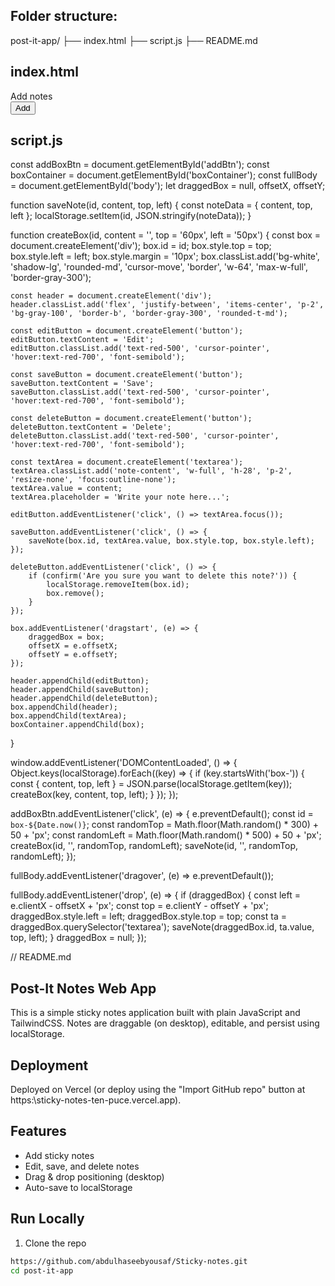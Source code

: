 ## Folder structure:
post-it-app/
├── index.html
├── script.js
├── README.md

## index.html
<!DOCTYPE html>
<html lang="en">
<head>
    <meta charset="UTF-8">
    <meta name="viewport" content="width=device-width, initial-scale=1.0">
    <title>Post it</title>
    <script src="https://cdn.jsdelivr.net/npm/@tailwindcss/browser@4"></script>
    <link rel="shortcut icon" href="/favicon/post-it.png" type="image/x-icon">
</head>
<body id="body" class="bg-slate-300 relative w-full min-h-screen flex flex-col">
    <div class="text-4xl md:text-5xl font-semibold flex justify-center mt-3 bg-gradient-to-r from-stone-700 to-orange-500 text-transparent bg-clip-text">
        Add notes
    </div>
    <button type="button" id="addBtn" class="flex px-4 md:px-6 text-white py-2 md:py-3 active:scale-[.98] active:bg-neutral-400 my-4 mx-auto cursor-pointer rounded-xl bg-gradient-to-r from-blue-500 to-green-500 ">
        Add
    </button>
    <div id="boxContainer" class="pt-8 mx-4 md:mx-12  flex-grow"></div>
    <script src="script.js"></script>
</body>
</html>

## script.js
const addBoxBtn = document.getElementById('addBtn');
const boxContainer = document.getElementById('boxContainer');
const fullBody = document.getElementById('body');
let draggedBox = null, offsetX, offsetY;

function saveNote(id, content, top, left) {
    const noteData = { content, top, left };
    localStorage.setItem(id, JSON.stringify(noteData));
}

function createBox(id, content = '', top = '60px', left = '50px') {
    const box = document.createElement('div');
    box.id = id;
    box.style.top = top;
    box.style.left = left;
    box.style.margin = '10px';
    box.classList.add('bg-white', 'shadow-lg', 'rounded-md', 'cursor-move', 'border', 'w-64', 'max-w-full', 'border-gray-300');

    const header = document.createElement('div');
    header.classList.add('flex', 'justify-between', 'items-center', 'p-2', 'bg-gray-100', 'border-b', 'border-gray-300', 'rounded-t-md');

    const editButton = document.createElement('button');
    editButton.textContent = 'Edit';
    editButton.classList.add('text-red-500', 'cursor-pointer', 'hover:text-red-700', 'font-semibold');

    const saveButton = document.createElement('button');
    saveButton.textContent = 'Save';
    saveButton.classList.add('text-red-500', 'cursor-pointer', 'hover:text-red-700', 'font-semibold');

    const deleteButton = document.createElement('button');
    deleteButton.textContent = 'Delete';
    deleteButton.classList.add('text-red-500', 'cursor-pointer', 'hover:text-red-700', 'font-semibold');

    const textArea = document.createElement('textarea');
    textArea.classList.add('note-content', 'w-full', 'h-28', 'p-2', 'resize-none', 'focus:outline-none');
    textArea.value = content;
    textArea.placeholder = 'Write your note here...';

    editButton.addEventListener('click', () => textArea.focus());

    saveButton.addEventListener('click', () => {
        saveNote(box.id, textArea.value, box.style.top, box.style.left);
    });

    deleteButton.addEventListener('click', () => {
        if (confirm('Are you sure you want to delete this note?')) {
            localStorage.removeItem(box.id);
            box.remove();
        }
    });

    box.addEventListener('dragstart', (e) => {
        draggedBox = box;
        offsetX = e.offsetX;
        offsetY = e.offsetY;
    });

    header.appendChild(editButton);
    header.appendChild(saveButton);
    header.appendChild(deleteButton);
    box.appendChild(header);
    box.appendChild(textArea);
    boxContainer.appendChild(box);
}

window.addEventListener('DOMContentLoaded', () => {
    Object.keys(localStorage).forEach((key) => {
        if (key.startsWith('box-')) {
            const { content, top, left } = JSON.parse(localStorage.getItem(key));
            createBox(key, content, top, left);
        }
    });
});

addBoxBtn.addEventListener('click', (e) => {
    e.preventDefault();
    const id = `box-${Date.now()}`;
    const randomTop = Math.floor(Math.random() * 300) + 50 + 'px';
    const randomLeft = Math.floor(Math.random() * 500) + 50 + 'px';
    createBox(id, '', randomTop, randomLeft);
    saveNote(id, '', randomTop, randomLeft);
});

fullBody.addEventListener('dragover', (e) => e.preventDefault());

fullBody.addEventListener('drop', (e) => {
    if (draggedBox) {
        const left = e.clientX - offsetX + 'px';
        const top = e.clientY - offsetY + 'px';
        draggedBox.style.left = left;
        draggedBox.style.top = top;
        const ta = draggedBox.querySelector('textarea');
        saveNote(draggedBox.id, ta.value, top, left);
    }
    draggedBox = null;
});

// README.md
## Post-It Notes Web App

This is a simple sticky notes application built with plain JavaScript and TailwindCSS. Notes are draggable (on desktop), editable, and persist using localStorage.

##  Deployment
Deployed on Vercel (or deploy using the "Import GitHub repo" button at https:\\sticky-notes-ten-puce.vercel.app).

## Features
- Add sticky notes
- Edit, save, and delete notes
- Drag & drop positioning (desktop)
- Auto-save to localStorage

##  Run Locally
1. Clone the repo
```bash
https://github.com/abdulhaseebyousaf/Sticky-notes.git
cd post-it-app

